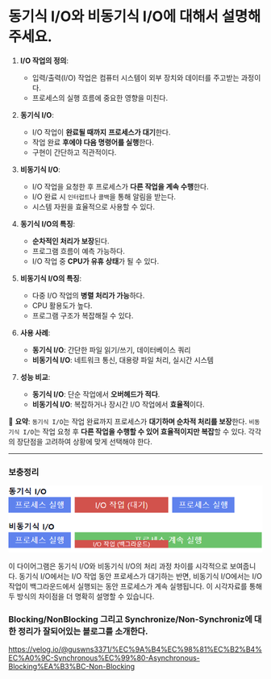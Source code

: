 # 동기식 I/O와 비동기식 I/O에 대해서 설명해주세요.

1. **I/O 작업의 정의**:
    - 입력/출력(I/O) 작업은 컴퓨터 시스템이 외부 장치와 데이터를 주고받는 과정이다.
    - 프로세스의 실행 흐름에 중요한 영향을 미친다.


2. **동기식 I/O**:
    - I/O 작업이 **완료될 때까지** **프로세스가 대기**한다.
    - 작업 완료 **후에야 다음 명령어를 실행**한다.
    - 구현이 간단하고 직관적이다.


3. **비동기식 I/O**:
    - I/O 작업을 요청한 후 프로세스가 **다른 작업을 계속 수행**한다.
    - I/O 완료 시 `인터럽트`나 `콜백`을 통해 알림을 받는다.
    - 시스템 자원을 효율적으로 사용할 수 있다.


4. **동기식 I/O의 특징**:
    - **순차적인 처리가 보장**된다.
    - 프로그램 흐름이 예측 가능하다.
    - I/O 작업 중 **CPU가 유휴 상태**가 될 수 있다.


5. **비동기식 I/O의 특징**:
    - 다중 I/O 작업의 **병렬 처리가 가능**하다.
    - CPU 활용도가 높다.
    - 프로그램 구조가 복잡해질 수 있다.


6. **사용 사례**:
    - **동기식 I/O**: 간단한 파일 읽기/쓰기, 데이터베이스 쿼리
    - **비동기식 I/O**: 네트워크 통신, 대용량 파일 처리, 실시간 시스템


7. **성능 비교**:
    - **동기식 I/O**: 단순 작업에서 **오버헤드가 적다**.
    - **비동기식 I/O**: 복잡하거나 장시간 I/O 작업에서 **효율적**이다.


📌 **요약**: `동기식 I/O`는 작업 완료까지 프로세스가 **대기하며 순차적 처리를 보장**한다. `비동기식 I/O`는 작업 요청 후 **다른 작업을 수행할 수 있어 효율적이지만 복잡**할 수 있다. 각각의 장단점을 고려하여 상황에 맞게 선택해야 한다.

___
### 보충정리

![img.png](동기_비동기.png)

이 다이어그램은 동기식 I/O와 비동기식 I/O의 처리 과정 차이를 시각적으로 보여줍니다. 동기식 I/O에서는 I/O 작업 동안 프로세스가 대기하는 반면, 비동기식 I/O에서는 I/O 작업이 백그라운드에서 실행되는 동안 프로세스가 계속 실행됩니다. 이 시각자료를 통해 두 방식의 차이점을 더 명확히 설명할 수 있습니다.


### Blocking/NonBlocking 그리고 Synchronize/Non-Synchroniz에 대한 정리가 잘되어있는 블로그를 소개한다.

https://velog.io/@guswns3371/%EC%9A%B4%EC%98%81%EC%B2%B4%EC%A0%9C-Synchronous%EC%99%80-Asynchronous-Blocking%EA%B3%BC-Non-Blocking